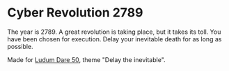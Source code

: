 Cyber Revolution 2789
=====================

The year is 2789. A great revolution is taking place, but it takes its toll. You have been chosen for execution. Delay your inevitable death for as long as possible.

Made for [Ludum Dare 50](https://ldjam.com/events/ludum-dare/50), theme "Delay the inevitable".
